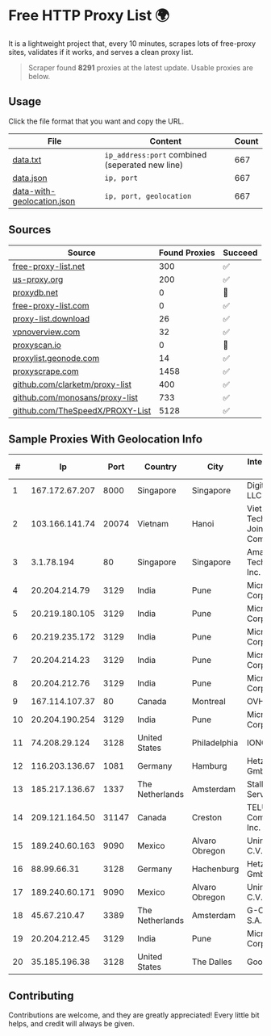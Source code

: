 
# Free HTTP Proxy List 🌍

It is a lightweight project that, every 10 minutes, scrapes lots of free-proxy sites, validates if it works, and serves a clean proxy list.


> Scraper found **8291** proxies at the latest update. Usable proxies are below.

## Usage

Click the file format that you want and copy the URL.


|File|Content|Count|
|----|-------|-----|
|[data.txt](https://raw.githubusercontent.com/themiralay/Proxy-List-World/master/data.txt)|`ip_address:port` combined (seperated new line)|667|
|[data.json](https://raw.githubusercontent.com/themiralay/Proxy-List-World/master/data.json)|`ip, port`|667|
|[data-with-geolocation.json](https://raw.githubusercontent.com/themiralay/Proxy-List-World/master/data-with-geolocation.json)|`ip, port, geolocation`|667|

## Sources

|Source|Found Proxies|Succeed|
|------|-------------|-------|
|[free-proxy-list.net](https://free-proxy-list.net)|300|✅|
|[us-proxy.org](https://www.us-proxy.org)|200|✅|
|[proxydb.net](http://proxydb.net)|0|🚫|
|[free-proxy-list.com](https://free-proxy-list.com/?page=&port=&type%5B%5D=http&type%5B%5D=https&up_time=0&search=Search)|0|✅|
|[proxy-list.download](https://www.proxy-list.download/HTTP)|26|✅|
|[vpnoverview.com](https://vpnoverview.com/privacy/anonymous-browsing/free-proxy-servers)|32|✅|
|[proxyscan.io](https://www.proxyscan.io)|0|🚫|
|[proxylist.geonode.com](https://proxylist.geonode.com/api/proxy-list?limit=300&page=1&sort_by=lastChecked&sort_type=desc&protocols=http,https)|14|✅|
|[proxyscrape.com](https://api.proxyscrape.com/v2/?request=displayproxies&protocol=http&timeout=10000&country=all&ssl=all&anonymity=all)|1458|✅|
|[github.com/clarketm/proxy-list](https://raw.githubusercontent.com/clarketm/proxy-list/master/proxy-list-raw.txt)|400|✅|
|[github.com/monosans/proxy-list](https://raw.githubusercontent.com/monosans/proxy-list/main/proxies/http.txt)|733|✅|
|[github.com/TheSpeedX/PROXY-List](https://raw.githubusercontent.com/TheSpeedX/PROXY-List/master/http.txt)|5128|✅|


## Sample Proxies With Geolocation Info

|#|Ip|Port|Country|City|Internet Service Provider|
|-|--|----|-------|----|-------------------------|
|1|167.172.67.207|8000|Singapore|Singapore|DigitalOcean, LLC|
|2|103.166.141.74|20074|Vietnam|Hanoi|Viet NAM Cloud Technology Joint Stock Company|
|3|3.1.78.194|80|Singapore|Singapore|Amazon Technologies Inc.|
|4|20.204.214.79|3129|India|Pune|Microsoft Corporation|
|5|20.219.180.105|3129|India|Pune|Microsoft Corporation|
|6|20.219.235.172|3129|India|Pune|Microsoft Corporation|
|7|20.204.214.23|3129|India|Pune|Microsoft Corporation|
|8|20.204.212.76|3129|India|Pune|Microsoft Corporation|
|9|167.114.107.37|80|Canada|Montreal|OVH SAS|
|10|20.204.190.254|3129|India|Pune|Microsoft Corporation|
|11|74.208.29.124|3128|United States|Philadelphia|IONOS SE|
|12|116.203.136.67|1081|Germany|Hamburg|Hetzner Online GmbH|
|13|185.217.136.67|1337|The Netherlands|Amsterdam|Stallion Network Services Limited|
|14|209.121.164.50|31147|Canada|Creston|TELUS Communications Inc.|
|15|189.240.60.163|9090|Mexico|Alvaro Obregon|Uninet S.A. de C.V.|
|16|88.99.66.31|3128|Germany|Hachenburg|Hetzner Online GmbH|
|17|189.240.60.171|9090|Mexico|Alvaro Obregon|Uninet S.A. de C.V.|
|18|45.67.210.47|3389|The Netherlands|Amsterdam|G-Core Labs S.A.|
|19|20.204.212.45|3129|India|Pune|Microsoft Corporation|
|20|35.185.196.38|3128|United States|The Dalles|Google LLC|



## Contributing

Contributions are welcome, and they are greatly appreciated! Every
little bit helps, and credit will always be given.

